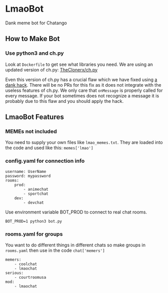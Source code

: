 # LmaoBot

Dank meme bot for Chatango

## How to Make Bot

### Use python3 and ch.py

Look at `Dockerfile` to get see what libraries you need.  We are using an updated version of ch.py: [TheClonerx/ch.py](https://github.com/TheClonerx/ch.py)

Even this version of ch.py has a crucial flaw which we have fixed using [a dank hack](https://github.com/LmaoLover/LmaoBot/commit/c3a5aa8a9dfe120f2320cbcec4a1cc6a6118ccb1).  There will be no PRs for this fix as it does not integrate with the useless features of ch.py.  We only care that `onMessage` is properly called for every message.  If your bot sometimes does not recognize a message it is probably due to this flaw and you should apply the hack. 

## LmaoBot Features

### MEMEs not included

You need to supply your own files like `lmao_memes.txt`.  They are loaded into the code and used like this: `memes['lmao']`

### config.yaml for connection info

```
username: UserName
password: mypassword
rooms:
    prod:
        - animechat
        - sportchat
    dev:
        - devchat
```

Use environment variable BOT_PROD to connect to real chat rooms.

```
BOT_PROD=1 python3 bot.py
```

### rooms.yaml for groups

You want to do different things in different chats so make groups in `rooms.yaml` then use in the code `chat['memers']`

```
memers:
    - coolchat
    - lmaochat
serious:
    - courtroomusa
mod:
    - lmaochat
```

